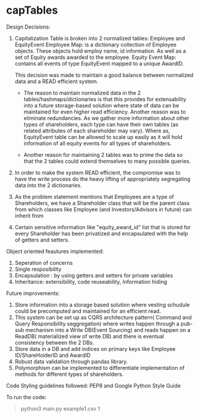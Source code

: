 # capTables

Design Decisions:

1) Capitalization Table is broken into 2 normalized tables: Employee and EquityEvent
      Employee Map: is a dictionary collection of Employee objects. These objects hold employ name, id information. As well as a set of Equity awards awarded to the employee.
      Equity Event Map: contains all events of type EquityEvent mapped to a unique AwardID. 
    
   This decision was made to maintain a good balance between normalized data and a READ efficient system.
   
   * The reason to maintain normalized data in the 2 tables/hashmaps/dictionaries is that this provides for extensability into a future storage-based solution where state of data can be maintained for even higher read efficiency. Another reason was to eliminate redundancies. As we gather more information about other types of shareholders, each type can have their own tables (as related attributes of each shareholder may vary). Where as, EquityEvent table can be allowed to scale up easily as it will hold information of all equity events for all types of shareholders.
   
   * Another reason for maintaining 2 tables was to prime the data so that the 2 tables could extend themselves to many possible queries.

2) In order to make the system READ efficient, the compromise was to have the write process do the heavy lifting of appropriately segregating data into the 2 dictionaries. 

3) As the problem statement mentions that Employees are a type of Shareholders, we have a Shareholder class that will be the parent class from which classes like Employee (and Investors/Advisors in future) can inherit from

4) Certain sensitive information like "equity_award_id" list that is stored for every Shareholder has been privatized and encapsulated with the help of getters and setters.


Object oriented feautures implemented:
1) Seperation of concerns
2) Single resposibility
3) Encapsulation : by using getters and setters for private variables
4) Inheritance: extensibility, code reuseability, Information hiding

Future improvements:
1) Store information into a storage based solution where vesting schudule could be precomputed and maintained for an efficient read.
2) This system can be set up as CQRS architecture pattern( Command and Query Responsibility seggregation) where writes happen through a pub-sub mechanism into a Write DB(Event Sourcing) and reads happen on a ReadDB( materialized view of write DB) and there is eventual consistency between the 2 DBs.
3) Store data in a DB and add indices on primary keys like Employee ID/ShareHolderID and AwardID
4) Robust data validation through pandas library.
5) Polymorphism can be implemented to differentiate implementation of methods for different types of shareholders.


Code Styling guidelines followed: PEP8 and Google Python Style Guide

To run the code:
> python3 main.py example1.csv 1


